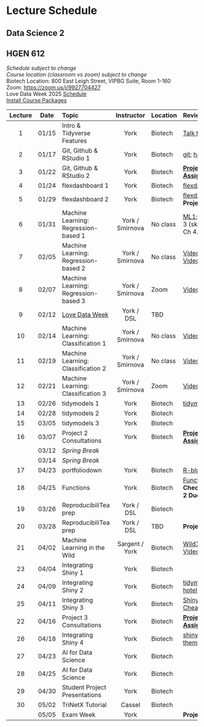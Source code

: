 # Lecture Schedule
## Data Science 2
## HGEN 612
*Schedule subject to change*  
*Course location (classroom vs zoom) subject to change*  
Biotech Location:  800 East Leigh Street, VIPBG Suite, Room 1-160  
Zoom: https://zoom.us/j/9927704427  
Love Data Week 2025 [Schedule][71]  
[Install Course Packages][25]  


| Lecture | Date  | Topic                                | Instructor      | Location | Review                                        | Slides       | Scripts    |  
| :-----: | :---: | :----------------------------------- | :-------------: | :------- | :-------------------------------------------- | :----------: | :--------: |
| 1       | 01/15 | Intro & Tidyverse Features           | York            | Biotech  | [Talk to Yourself][7]                         |  [1][26], [2][27] | [1][28]|
| 2       | 01/17 | Git, Github & RStudio 1              | York            | Biotech  | [git][1]; [happygit][2]                       |  [1][29]     |            |  
| 3       | 01/22 | Git, Github & RStudio 2              | York            | Biotech  | [**Project 1 Assigned**][111]                  |              |           |  
| 4       | 01/24 | flexdashboard 1                      | York            | Biotech  | [flexdashboard1][12]                          |  [1][33]     | [1][36]    |  
| 5       | 01/29 | flexdashboard 2                      | York            | Biotech  | [flexdashboard2][13]; **Project 1 Due**       |              | [1][37]    |  
| 6       | 01/31 | Machine Learning: Regression-based 1 | York / Smirnova | No class | [ML1][3]; [ML2][4] (Ch 3 (skip 3.5) & Ch 4.3) |  [1][38]     |            |  
| 7       | 02/05 | Machine Learning: Regression-based 2 | York / Smirnova | No class | [Video-1][40], [Video-2][41]                  |  [1][39]     |            |  
| 8       | 02/07 | Machine Learning: Regression-based 3 | York / Smirnova | Zoom     | [Video-3][42]                                 |              |            |  
| 9       | 02/12 | [Love Data Week][71]                 | York / DSL      | TBD      |                                               |              |            |  
| 10      | 02/14 | Machine Learning: Classification 1   | York / Smirnova | No class | [Video-1][67]                                 |  [1][50]     |            |  
| 11      | 02/19 | Machine Learning: Classification 2   | York / Smirnova | No class | [Video-2][68]                                 |  [1][51]     |            |  
| 12      | 02/21 | Machine Learning: Classification 3   | York / Smirnova | Zoom     | [Video-3][69]                                 |  [1][52]     |            |  
| 13      | 02/26 | tidymodels 1                         | York            | Biotech  | [tidymodels][15]                              | [1][43]      | [1][44]    | 
| 14      | 02/28 | tidymodels 2                         | York            | Biotech  |                                               |              | [1][45]    |
| 15      | 03/05 | tidymodels 3                         | York            | Biotech  |                                               |              | [1][47]    |  
| 16      | 03/07 | Project 2 Consultations              | York            | Biotech  | [**Project 2 Assigned**][222]                 |              |            | 
|         | 03/12 | *Spring Break*                       |                 |          |                                               |              |            |
|         | 03/14 | *Spring Break*                       |                 |          |                                               |              |            |
| 17      | 04/23 | portfoliodown                        | York            | Biotech  | [R-bloggers][48]                              |              | [1][49]    |
| 18      | 04/25 | Functions                            | York            | Biotech  | [Functions][20] **Code Check Project 2 Due**  |              | [1][65]    |
| 19      | 03/26 | ReproducibiliTea prep                | York / DSL      | Biotech  |                                               |              |            |
| 20      | 03/28 | ReproducibiliTea prep                | York / DSL      | TBD      | **Project 2 Due**                             |              |            |  
| 21      | 04/02 | Machine Learning in the Wild         | Sargent / York  | Biotech  | [Wild1][5]; [Wild2][6]; [Video][70]           |  [1][56]     |            |
| 23      | 04/04 | Integrating Shiny 1                  | York            | Biotech  |                                               |              | [1][57]    |  
| 24      | 04/09 | Integrating Shiny 2                  | York            | Biotech  | [tidymodels hotel bookings][21]               |              | [1][59], [2][60] |
| 25      | 04/11 | Integrating Shiny 3                  | York            | Biotech  | [Shiny Cheatsheet][22]                        |              | [1][61], [2][62] | 
| 22      | 04/16 | Project 3 Consultations              | York            | Biotech  | [**Project 3 Assigned**][333]                 |              |            |  
| 26      | 04/18 | Integrating Shiny 4                  | York            | Biotech  | [shinyWidgets][23]; [themis][24]              |              | [1][63], [2][64] | 
| 27      | 04/23 | AI for Data Science                  | York            | Biotech  |                                               |              |            |  
| 28      | 04/25 | AI for Data Science                  | York            | Biotech  |                                               |              |            |
| 29      | 04/30 | Student Project Presentations        | York            | Biotech  |                                               |              |            |  
| 30      | 05/02 | TriNetX Tutorial                     | Cassel          | Biotech  |                                               | [Read][72]   | [1][73]    |       
|         | 05/05 | Exam Week                            | York            |          | **Project 3 Due**                             |              |            |        


[1]: https://osf.io/4a26g "Democratic Science"
[2]: https://happygitwithr.com "happygitwithR"
[3]: https://osf.io/d7we8/ "Pine Beetle Data"
[4]: https://osf.io/nstcw/ "Introduction to Statistical Learning"
[5]: https://osf.io/rmtsx/ "Machine Learning and Science"
[6]: https://osf.io/gpt3h/ "Machine Learning and Aging Research"
[7]: https://rstudio.com/resources/rstudioconf-2020/don-t-repeat-yourself-talk-to-yourself-repeated-reporting-in-the-r-universe/ "DRY"
[8]: https://osf.io/wvfm2 "setup check"
[9]: https://computers.tutsplus.com/tutorials/navigating-the-terminal-a-gentle-introduction--mac-3855 "Navigating the Terminal"
[10]: https://happygitwithr.com/shell.html "The Shell"
[11]: https://jennybc.github.io/purrr-tutorial/ "Jenny Bryan's purrr examples"
[12]: https://blog.rstudio.com/2016/05/17/flexdashboard-easy-interactive-dashboards-for-r/ "Introducing flexdashboard"
[13]: https://rmarkdown.rstudio.com/flexdashboard/ "flexdashboard: Easy interactive dashboards for R"
[14]: https://osf.io/r3pyb/ "Statistical Modeling: The Two Cultures"
[15]: https://www.tidymodels.org/ "tidymodels"
[16]: https://rstudio.com/resources/rstudioglobal-2021/maintaining-the-house-the-tidyverse-built/ "rstudio::conf 2021"
[20]: https://r4ds.had.co.nz/functions.html "functions"
[21]: https://www.tidymodels.org/start/case-study/ "tidymodels hotel bookings"
[22]: https://osf.io/5tj3n "Shiny Cheatsheet"
[23]: https://dreamrs.github.io/shinyWidgets/ "shinyWidgets"
[24]: https://themis.tidymodels.org/index.html "themis recipe steps for unbalanced designs"
[25]: https://github.com/tpyork/hgen-612/blob/main/R/00_install-course-packages.R "install course packages"  
[26]: https://osf.io/q26ut/ "course setup" 
[27]: https://osf.io/ch8ur/ "tidyverse review"
[28]: https://github.com/tpyork/hgen-612/blob/main/R/01_tidyverse-features.R "tidyverse features"
[29]: https://osf.io/3cke6/ "git, Github, RStudio"
[30]: https://osf.io/cfx3n/ "command line survival guide"
[31]: https://github.com/tpyork/hgen-612/blob/main/command-line-resource/command_cheatsheet.txt "command line cheatsheet"
[32]: https://github.com/tpyork/hgen-612/blob/main/command-line-resource/important_commands.txt "important commands"
[33]: https://osf.io/q4s3z/ "flexdashboard primer"
[36]: https://github.com/tpyork/hgen-612/blob/main/R/05_flexdashboard_student.Rmd "flexdashboard 1"
[37]: https://github.com/tpyork/hgen-612/blob/main/R/06_flexdashboard_2_student.Rmd "flexdashboard 2"
[38]: https://osf.io/r2gta/ "machine learning regression 1"
[39]: https://osf.io/ds9y6/ "machine learning regression 2"
[40]: https://drive.google.com/file/d/1xtiuk06eTNQzmiMrCIYqTssP5vWirTEB/view?usp=sharing "ML video 1"
[41]: https://drive.google.com/file/d/1rzkMrntGKYK427OPrX-jPIoMMJHbd_Hg/view?usp=sharing "ML video 2"
[42]: https://drive.google.com/file/d/1iOEbj4wELx9eESs-IsAS18iHfsNG4YYj/view?usp=sharing "ML video 3"
[43]: https://osf.io/2dy38/ "tidymodels primer"
[44]: https://github.com/tpyork/hgen-612/blob/main/R/10_tidymodels_starter-pack.Rmd "tidymodels starter pack.Rmd"
[45]: https://github.com/tpyork/hgen-612/blob/main/R/10_tidymodels_1.R "tidymodels 2"
[47]: https://github.com/tpyork/hgen-612/blob/main/R/12_Machine-Learning-Regression_tidymodels.R "pine beetles recode"
[48]: https://www.r-bloggers.com/2021/12/introducing-portfoliodown-the-data-science-portfolio-website-builder/ "portfoliodown blog"
[49]: https://github.com/tpyork/hgen-612/blob/main/R/19_portfoliodown.R "portfoliodown script"
[50]: https://osf.io/jd4nq/ "ML classification 1"
[51]: https://osf.io/hswq9/ "ML classification 2"
[52]: https://osf.io/9tm4h/ "ML classification 3"
[53]: https://drive.google.com/drive/folders/1qmX6B5mBt93Id0rKjF6YX2h3iyiZMOqh?usp=sharing "ML classification video 1"
[54]: https://drive.google.com/drive/u/1/folders/1Gt3V4hoHG8ytNUHj0Z7zFLo3kH5gNRgV "ML classification video 2"
[55]: https://drive.google.com/drive/u/1/folders/1zC4us0GSc-_PaJvb4wAdEDr0xKDhq1hC "ML classification video 3"
[56]: https://osf.io/8umgk/ "ML in the Wild"
[57]: https://github.com/tpyork/hgen-612/blob/main/R/25_shiny-flexdashboard.R "hotels model code"
[59]: https://github.com/tpyork/hgen-612/blob/main/R/26_shiny_checkpoint-1.Rmd "shiny script 1"
[60]: https://github.com/tpyork/hgen-612/blob/main/R/26_shiny_checkpoint-2.Rmd "shiny script 2"
[61]: https://github.com/tpyork/hgen-612/blob/main/R/26_shiny_checkpoint-3.Rmd "shiny script 3"
[62]: https://github.com/tpyork/hgen-612/blob/main/R/26_shiny_checkpoint-4.Rmd "shiny script 4"
[63]: https://github.com/tpyork/hgen-612/blob/main/R/26_shiny_checkpoint-5.Rmd "shiny script 5"
[64]: https://github.com/tpyork/hgen-612/blob/main/R/26_shiny_checkpoint-6.Rmd "shiny script 6"
[65]: https://github.com/tpyork/hgen-612/blob/main/R/19_functions.R "functions script"
[66]: https://github.com/tpyork/hgen-612/blob/main/R/14_model-estimation.R "model estimation"

[67]: https://drive.google.com/file/d/12rmOfPDUbgWeITg8RgIHMhsCUyWcaV6m/view?usp=drive_link "logistic regression"
[68]: https://drive.google.com/file/d/1cN9NNYxKySlPAc7-FLTtOUHGxnp9sRcv/view?usp=drive_link "model validation"
[69]: https://drive.google.com/file/d/1tkUa5UqsMQkEPwoU0zAN4b71X9AG5klx/view?usp=drive_link "clustering"

[70]: https://drive.google.com/file/d/1ypnJgXwjKvPUMX0lt9WRdI1Ia86-m_yD/view?usp=share_link "Lana Sargent ML Wild lecture"
[71]: https://www.icpsr.umich.edu/web/about/cms/3799#:~:text=The%202025%20theme%20is%20%E2%80%9CWhose,it%20online%2C%20or%20combine%20it. "love data week"
[72]: https://osf.io/ry56k "TriNetX Tutorial"
[73]: https://osf.io/ej5r6 "TriNetX Slides"

[111]: https://github.com/tpyork/hgen-612/blob/main/assignments/project-1.md "project 1"
[222]: https://github.com/tpyork/hgen-612/blob/main/assignments/project-2.md "project 2"
[333]: https://github.com/tpyork/hgen-612/blob/main/assignments/project-3.md "project 3"







